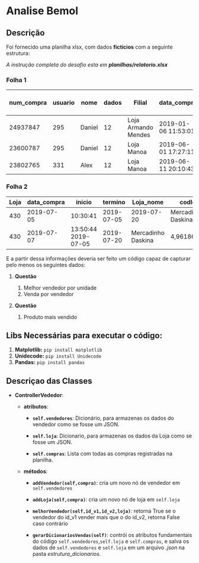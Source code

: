 #  Analise Bemol

## Descrição
  Foi fornecido uma planilha xlsx, com dados **fictícios**  com a seguinte estrutura:
  
  *A instrução completa do desafio esta em __planilhas/relatorio.xlsx__*
  
### Folha 1
num_compra|	usuario|	nome	|dados|	Filial	|data_compra|	valor_compra	|Imposto	|Informado sobre importo?
------------|-------|-------|------|--------|-----------|---------------|---------|------------------------|
24937847	|295|	Daniel	|12	|Loja Armando Mendes|	2019-01-06 11:53:01	|R$129,12|	R$2,60	|Sim
23600787	|295	|Daniel	|12|	Loja Manoa	|2019-06-01 17:27:11	|R$95,96|	R$1,94	|Sim
23802765	|331|	Alex|	12	|Loja Manoa|	2019-06-11 20:10:43|	R$586,20|	R$11,82	|Sim


### Folha 2

Loja|	data_compra|	inicio	|termino	|Loja_nome	|codloja	|produto	|EAN|	quantidade	|valor_total|	Imposto|
----|------------|----------|----------|----------|---------|---------|---|-------------|------------|---------|
430	|2019-07-05 |10:30:41	|2019-07-05	|2019-07-20	|Mercadinho Daskina|	4,96186E+13	|Açaí 1L|	3,29849E+12|1|	R$ 9,23	|R$ 1,58|
430 |	2019-07-07|13:50:44	2019-07-05	|2019-07-20|	Mercadinho Daskina|4,96186E+13	|Açaí| 1L Zero|7,8949E+12|1|	R$ 5,59|	R$ 0,96|


  
  E a partir dessa informações deveria ser feito um código capaz de capturar pelo menos os seguintes dados:
1. **Questão**
    1. Melhor vendedor por unidade
    1. Venda por vendedor
    
1. **Questão**
    1. Produto mais vendido
    
  
## Libs Necessárias para executar o código:
  1. **Matplotlib:** `pip install matplotlib`
  1. **Unidecode:** `pip install Unidecode`
  1. **Pandas:** `pip install pandas` 
  
  
 ## Descriçao das Classes
 * **ControllerVededor**:
    * **atributos**:
        - **`self.vendedores`**: Dicionário, para armazenas os dados do vendedor como se fosse um JSON.
        
        - **`self.loja`**: Dicionario, para armazenas os dados da Loja como se fosse um JSON.
        
        - **`self.compras`**: Lista com todas as compras registradas na planilha.
        
      
    * **métodos**:
       - **`addVendedor(self,compra)`**: cria um novo nó de vendedor em `self.vendedores`
       
       - **`addLoja(self,compra)`**: cria um novo nó de loja em `self.loja`
       
       - **`melhorVendedor(self,id_v1,id_v2,loja)`**: retorna True se o vendedor do id_v1 vender mais que o do id_v2, retorna False caso contrário
       
       - **`gerarDicionariosVendas(self)`**: contrói os atributos fundamentais do código `self.vendedores`,`self.loja` e `self.compras`, e salva os dados de `self.vendedores` e `self.loja` em um arquivo *.json* na pasta *estrutura_dicionarios*.
  
 
 

 
